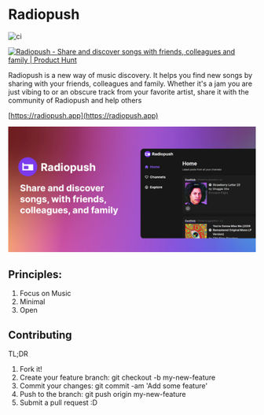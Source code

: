 # Radiopush

![ci](https://github.com/puemos/radiopush/workflows/CI/badge.svg)

<a href="https://www.producthunt.com/posts/radiopush?utm_source=badge-featured&utm_medium=badge&utm_souce=badge-radiopush" target="_blank"><img src="https://api.producthunt.com/widgets/embed-image/v1/featured.svg?post_id=296978&theme=light" alt="Radiopush - Share&#0032;and&#0032;discover&#0032;songs&#0032;with&#0032;friends&#0044;&#0032;colleagues&#0032;and&#0032;family | Product Hunt" style="width: 250px; height: 54px;" width="250" height="54" /></a>

Radiopush is a new way of music discovery. It helps you find new songs by sharing with your friends, colleagues and family. Whether it's a jam you are just vibing to or an obscure track from your favorite artist, share it with the community of Radiopush and help others

[https://radiopush.app](https://radiopush.app)

<img src="./priv/static/images/og_image.png" alt="preview" width="600"/>

## Principles:
1. Focus on Music
2. Minimal
3. Open

## Contributing

TL;DR

1. Fork it!
2. Create your feature branch: git checkout -b my-new-feature
3. Commit your changes: git commit -am 'Add some feature'
4. Push to the branch: git push origin my-new-feature
5. Submit a pull request :D

